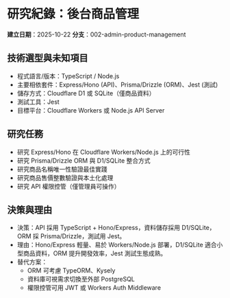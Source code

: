 # 研究紀錄：後台商品管理

**建立日期**：2025-10-22
**分支**：002-admin-product-management

## 技術選型與未知項目

- 程式語言/版本：TypeScript / Node.js
- 主要相依套件：Express/Hono (API)、Prisma/Drizzle (ORM)、Jest (測試)
- 儲存方式：Cloudflare D1 或 SQLite（僅商品資料）
- 測試工具：Jest
- 目標平台：Cloudflare Workers 或 Node.js API Server

## 研究任務
- 研究 Express/Hono 在 Cloudflare Workers/Node.js 上的可行性
- 研究 Prisma/Drizzle ORM 與 D1/SQLite 整合方式
- 研究商品名稱唯一性驗證最佳實踐
- 研究商品售價整數驗證與本土化處理
- 研究 API 權限控管（僅管理員可操作）

## 決策與理由
- 決策：API 採用 TypeScript + Hono/Express，資料儲存採用 D1/SQLite，ORM 採 Prisma/Drizzle，測試用 Jest。
- 理由：Hono/Express 輕量、易於 Workers/Node.js 部署，D1/SQLite 適合小型商品資料，ORM 提升開發效率，Jest 測試生態成熟。
- 替代方案：
  - ORM 可考慮 TypeORM、Kysely
  - 資料庫可視需求切換至外部 PostgreSQL
  - 權限控管可用 JWT 或 Workers Auth Middleware
